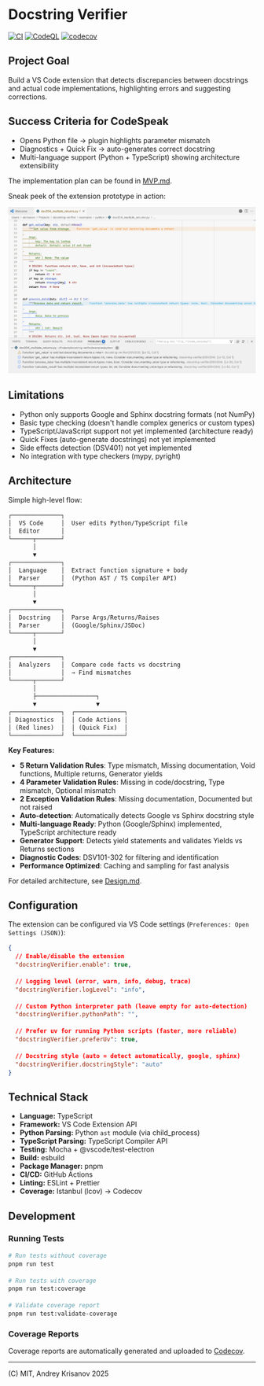 # Docstring Verifier

[![CI](https://github.com/akrisanov/docstring-verifier/actions/workflows/ci.yml/badge.svg)](https://github.com/akrisanov/docstring-verifier/actions/workflows/ci.yml)
[![CodeQL](https://github.com/akrisanov/docstring-verifier/actions/workflows/codeql.yml/badge.svg)](https://github.com/akrisanov/docstring-verifier/actions/workflows/codeql.yml)
[![codecov](https://codecov.io/gh/akrisanov/docstring-verifier/branch/main/graph/badge.svg)](https://codecov.io/gh/akrisanov/docstring-verifier)

## Project Goal

Build a VS Code extension that detects discrepancies between docstrings and actual code implementations, highlighting errors and suggesting corrections.

## Success Criteria for CodeSpeak

- Opens Python file → plugin highlights parameter mismatch
- Diagnostics + Quick Fix → auto-generates correct docstring
- Multi-language support (Python + TypeScript) showing architecture extensibility

The implementation plan can be found in [MVP.md](./docs/MVP.md).

Sneak peek of the extension prototype in action:

![Demo](./docs/day3.png)

## Limitations

- Python only supports Google and Sphinx docstring formats (not NumPy)
- Basic type checking (doesn't handle complex generics or custom types)
- TypeScript/JavaScript support not yet implemented (architecture ready)
- Quick Fixes (auto-generate docstrings) not yet implemented
- Side effects detection (DSV401) not yet implemented
- No integration with type checkers (mypy, pyright)

## Architecture

Simple high-level flow:

```text
┌──────────────┐
│  VS Code     │  User edits Python/TypeScript file
│  Editor      │
└──────┬───────┘
       │
       ▼
┌──────────────┐
│  Language    │  Extract function signature + body
│  Parser      │  (Python AST / TS Compiler API)
└──────┬───────┘
       │
       ▼
┌──────────────┐
│  Docstring   │  Parse Args/Returns/Raises
│  Parser      │  (Google/Sphinx/JSDoc)
└──────┬───────┘
       │
       ▼
┌──────────────┐
│  Analyzers   │  Compare code facts vs docstring
│              │  → Find mismatches
└──────┬───────┘
       │
       ├─────────────────┐
       ▼                 ▼
┌──────────────┐  ┌──────────────┐
│ Diagnostics  │  │ Code Actions │
│ (Red lines)  │  │ (Quick Fix)  │
└──────────────┘  └──────────────┘
```

**Key Features:**

- **5 Return Validation Rules**: Type mismatch, Missing documentation, Void functions, Multiple returns, Generator yields
- **4 Parameter Validation Rules**: Missing in code/docstring, Type mismatch, Optional mismatch
- **2 Exception Validation Rules**: Missing documentation, Documented but not raised
- **Auto-detection**: Automatically detects Google vs Sphinx docstring style
- **Multi-language Ready**: Python (Google/Sphinx) implemented, TypeScript architecture ready
- **Generator Support**: Detects yield statements and validates Yields vs Returns sections
- **Diagnostic Codes**: DSV101-302 for filtering and identification
- **Performance Optimized**: Caching and sampling for fast analysis

For detailed architecture, see [Design.md](./docs/Design.md).

## Configuration

The extension can be configured via VS Code settings (`Preferences: Open Settings (JSON)`):

```json
{
  // Enable/disable the extension
  "docstringVerifier.enable": true,

  // Logging level (error, warn, info, debug, trace)
  "docstringVerifier.logLevel": "info",

  // Custom Python interpreter path (leave empty for auto-detection)
  "docstringVerifier.pythonPath": "",

  // Prefer uv for running Python scripts (faster, more reliable)
  "docstringVerifier.preferUv": true,

  // Docstring style (auto = detect automatically, google, sphinx)
  "docstringVerifier.docstringStyle": "auto"
}
```

## Technical Stack

- **Language:** TypeScript
- **Framework:** VS Code Extension API
- **Python Parsing:** Python `ast` module (via child_process)
- **TypeScript Parsing:** TypeScript Compiler API
- **Testing:** Mocha + @vscode/test-electron
- **Build:** esbuild
- **Package Manager:** pnpm
- **CI/CD:** GitHub Actions
- **Linting:** ESLint + Prettier
- **Coverage:** Istanbul (lcov) → Codecov

## Development

### Running Tests

```bash
# Run tests without coverage
pnpm run test

# Run tests with coverage
pnpm run test:coverage

# Validate coverage report
pnpm run test:validate-coverage
```

### Coverage Reports

Coverage reports are automatically generated and uploaded to [Codecov](https://codecov.io/gh/akrisanov/docstring-verifier).

---

(C) MIT, Andrey Krisanov 2025

